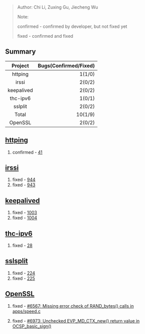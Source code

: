 >Author: Chi Li, Zuxing Gu, Jiecheng Wu
>
>Note:
>
>confirmed - confirmed by developer, but not fixed yet
>
>fixed - confirmed and fixed
>

## Summary

|      Project      | Bugs(Confirmed/Fixed) |
| :---------------: | ---: |
|      httping      |   1(1/0) |
|      irssi        |  2(0/2) |
|     keepalived     |    2(0/2) |
|     thc-ipv6      |  1(0/1) |
|      sslplit      |    2(0/2) |
|       Total       | 10(1/9) |
|      OpenSSL      |  2(0/2) |



## [httping](https://github.com/flok99/httping)

1. confirmed - [41](https://github.com/flok99/httping/issues/41)

## [irssi](https://github.com/irssi/irssi)

1. fixed - [944](https://github.com/irssi/irssi/issues/944)
2. fixed - [943](https://github.com/irssi/irssi/issues/943)

## [keepalived](https://github.com/acassen/keepalived)

1. fixed - [1003](https://github.com/acassen/keepalived/issues/1003)
2. fixed - [1004](https://github.com/acassen/keepalived/issues/1004)

## [thc-ipv6](https://github.com/vanhauser-thc/thc-ipv6)

1. fixed - [28](https://github.com/vanhauser-thc/thc-ipv6/issues/28)

## [sslsplit](https://github.com/droe/sslsplit/)

1. fixed - [224](https://github.com/droe/sslsplit/issues/224)
2. fixed - [225](https://github.com/droe/sslsplit/issues/225)

## [OpenSSL](https://github.com/openssl/openssl)

1. fixed - [#6567: Missing error check of RAND_bytes() calls in apps/speed.c](https://github.com/openssl/openssl/issues/6567)

2. fixed - [#6973: Unchecked EVP_MD_CTX_new() return value in OCSP_basic_sign()](https://github.com/openssl/openssl/issues/6973)
